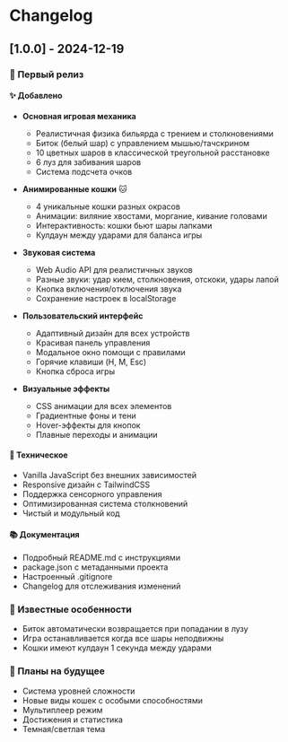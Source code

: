 # Changelog

## [1.0.0] - 2024-12-19

### 🎱 Первый релиз

#### ✨ Добавлено
- **Основная игровая механика**
  - Реалистичная физика бильярда с трением и столкновениями
  - Биток (белый шар) с управлением мышью/тачскрином
  - 10 цветных шаров в классической треугольной расстановке
  - 6 луз для забивания шаров
  - Система подсчета очков

- **Анимированные кошки** 🐱
  - 4 уникальные кошки разных окрасов
  - Анимации: виляние хвостами, моргание, кивание головами
  - Интерактивность: кошки бьют шары лапками
  - Кулдаун между ударами для баланса игры

- **Звуковая система**
  - Web Audio API для реалистичных звуков
  - Разные звуки: удар кием, столкновения, отскоки, удары лапой
  - Кнопка включения/отключения звука
  - Сохранение настроек в localStorage

- **Пользовательский интерфейс**
  - Адаптивный дизайн для всех устройств
  - Красивая панель управления
  - Модальное окно помощи с правилами
  - Горячие клавиши (H, M, Esc)
  - Кнопка сброса игры

- **Визуальные эффекты**
  - CSS анимации для всех элементов
  - Градиентные фоны и тени
  - Hover-эффекты для кнопок
  - Плавные переходы и анимации

#### 🔧 Техническое
- Vanilla JavaScript без внешних зависимостей
- Responsive дизайн с TailwindCSS
- Поддержка сенсорного управления
- Оптимизированная система столкновений
- Чистый и модульный код

#### 📚 Документация
- Подробный README.md с инструкциями
- package.json с метаданными проекта
- Настроенный .gitignore
- Changelog для отслеживания изменений

### 🎯 Известные особенности
- Биток автоматически возвращается при попадании в лузу
- Игра останавливается когда все шары неподвижны
- Кошки имеют кулдаун 1 секунда между ударами

### 🔮 Планы на будущее
- Система уровней сложности
- Новые виды кошек с особыми способностями
- Мультиплеер режим
- Достижения и статистика
- Темная/светлая тема